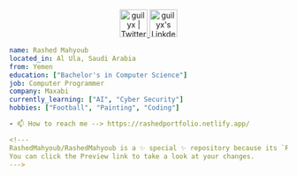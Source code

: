 <p align="center">
<br/>
<a href="https://twitter.com/Jhokin_">
  <img alt="guilyx | Twitter" width="50px" src="https://user-images.githubusercontent.com/43545812/144034996-602b144a-16e1-41cc-99e7-c6040b20dcaf.png"/>
</a>
<a href="https://www.linkedin.com/in/rashed-mahyoub-436004189/">
  <img alt="guilyx's LinkdeIN" width="50px" src="https://user-images.githubusercontent.com/43545812/144035037-0f415fc7-9f96-4517-a370-ccc6e78a714b.png" />
</a>
  

```yaml
name: Rashed Mahyoub
located_in: Al Ula, Saudi Arabia
from: Yemen
education: ["Bachelor's in Computer Science"]
job: Computer Programmer
company: Maxabi
currently_learning: ["AI", "Cyber Security"]
hobbies: ["Football", "Painting", "Coding"]

- 📫 How to reach me --> https://rashedportfolio.netlify.app/

<!---
RashedMahyoub/RashedMahyoub is a ✨ special ✨ repository because its `README.md` (this file) appears on your GitHub profile.
You can click the Preview link to take a look at your changes.
--->
